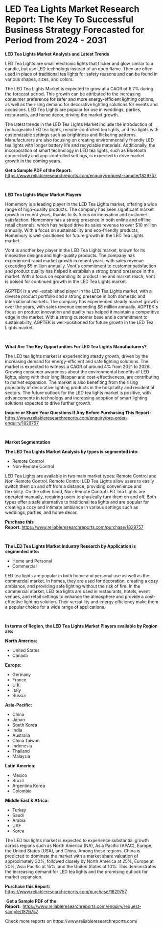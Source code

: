 <p><h1>LED Tea Lights Market Research Report: The Key To Successful Business Strategy Forecasted for Period from 2024 - 2031</h1></p><p><strong>LED Tea Lights Market Analysis and Latest Trends</strong></p>
<p><p>LED Tea Lights are small electronic lights that flicker and glow similar to a candle, but use LED technology instead of an open flame. They are often used in place of traditional tea lights for safety reasons and can be found in various shapes, sizes, and colors.</p><p>The LED Tea Lights Market is expected to grow at a CAGR of 6.7% during the forecast period. This growth can be attributed to the increasing consumer preference for safer and more energy-efficient lighting options, as well as the rising demand for decorative lighting solutions for events and occasions. LED Tea Lights are popular for use in weddings, parties, restaurants, and home decor, driving the market growth.</p><p>The latest trends in the LED Tea Lights Market include the introduction of rechargeable LED tea lights, remote-controlled tea lights, and tea lights with customizable settings such as brightness and flickering patterns. Manufacturers are also focusing on creating environmentally friendly LED tea lights with longer battery life and recyclable materials. Additionally, the incorporation of smart technology in LED tea lights, such as Bluetooth connectivity and app-controlled settings, is expected to drive market growth in the coming years.</p></p>
<p><strong>Get a Sample PDF of the Report:&nbsp;</strong> <a href="https://www.reliableresearchreports.com/enquiry/request-sample/1829757">https://www.reliableresearchreports.com/enquiry/request-sample/1829757</a></p>
<p>&nbsp;</p>
<p><strong>LED Tea Lights Major Market Players</strong></p>
<p><p>Homemory is a leading player in the LED Tea Lights market, offering a wide range of high-quality products. The company has seen significant market growth in recent years, thanks to its focus on innovation and customer satisfaction. Homemory has a strong presence in both online and offline retail channels, which has helped drive its sales revenue to over $10 million annually. With a focus on sustainability and eco-friendly products, Homemory is well-positioned for future growth in the LED Tea Lights market.</p><p>Vont is another key player in the LED Tea Lights market, known for its innovative designs and high-quality products. The company has experienced rapid market growth in recent years, with sales revenue exceeding $5 million annually. Vont's commitment to customer satisfaction and product quality has helped it establish a strong brand presence in the market. With a focus on expanding its product line and market reach, Vont is poised for continued growth in the LED Tea Lights market.</p><p>AGPTEK is a well-established player in the LED Tea Lights market, with a diverse product portfolio and a strong presence in both domestic and international markets. The company has experienced steady market growth over the years, with sales revenue exceeding $8 million annually. AGPTEK's focus on product innovation and quality has helped it maintain a competitive edge in the market. With a strong customer base and a commitment to sustainability, AGPTEK is well-positioned for future growth in the LED Tea Lights market.</p></p>
<p>&nbsp;</p>
<p><strong>What Are The Key Opportunities For LED Tea Lights Manufacturers?</strong></p>
<p><p>The LED tea lights market is experiencing steady growth, driven by the increasing demand for energy-efficient and safe lighting solutions. The market is expected to witness a CAGR of around 4% from 2021 to 2026. Growing consumer awareness about the environmental benefits of LED lights, along with their long lifespan and cost-effectiveness, are contributing to market expansion. The market is also benefiting from the rising popularity of decorative lighting products in the hospitality and residential sectors. The future outlook for the LED tea lights market is positive, with advancements in technology and increasing adoption of smart lighting solutions expected to drive further growth.</p></p>
<p><strong>Inquire or Share Your Questions If Any Before Purchasing This Report:</strong> <a href="https://www.reliableresearchreports.com/enquiry/pre-order-enquiry/1829757">https://www.reliableresearchreports.com/enquiry/pre-order-enquiry/1829757</a></p>
<p>&nbsp;</p>
<p><strong>Market Segmentation</strong></p>
<p><strong>The LED Tea Lights Market Analysis by types is segmented into:</strong></p>
<p><ul><li>Remote Control</li><li>Non-Remote Control</li></ul></p>
<p><p>LED Tea Lights are available in two main market types: Remote Control and Non-Remote Control. Remote Control LED Tea Lights allow users to easily switch them on and off from a distance, providing convenience and flexibility. On the other hand, Non-Remote Control LED Tea Lights are operated manually, requiring users to physically turn them on and off. Both types offer a safe alternative to traditional tea lights and are popular for creating a cozy and intimate ambiance in various settings such as weddings, parties, and home décor.</p></p>
<p><strong>Purchase this Report:&nbsp;</strong><a href="https://www.reliableresearchreports.com/purchase/1829757">https://www.reliableresearchreports.com/purchase/1829757</a></p>
<p>&nbsp;</p>
<p><strong>The LED Tea Lights Market Industry Research by Application is segmented into:</strong></p>
<p><ul><li>Home and Personal</li><li>Commercial</li></ul></p>
<p><p>LED tea lights are popular in both home and personal use as well as the commercial market. In homes, they are used for decoration, creating a cozy ambiance, and providing safe lighting without the risk of fire. In the commercial market, LED tea lights are used in restaurants, hotels, event venues, and retail settings to enhance the atmosphere and provide a cost-effective lighting solution. Their versatility and energy efficiency make them a popular choice for a wide range of applications.</p></p>
<p>&nbsp;</p>
<p><strong>In terms of Region, the LED Tea Lights Market Players available by Region are:</strong></p>
<p>
    <p> <strong> North America: </strong>
        <ul>
            <li>United States</li>
            <li>Canada</li>
        </ul>
        </p> 
    <p> <strong> Europe: </strong>
        <ul>
            <li>Germany</li>
            <li>France</li>
            <li>U.K.</li>
            <li>Italy</li>
            <li>Russia</li>
        </ul>
        </p> 
    <p> <strong> Asia-Pacific: </strong>
        <ul>
            <li>China</li>
            <li>Japan</li>
            <li>South Korea</li>
            <li>India</li>
            <li>Australia</li>
            <li>China Taiwan</li>
            <li>Indonesia</li>
            <li>Thailand</li>
            <li>Malaysia</li>
        </ul>
        </p> 
    <p> <strong> Latin America: </strong>
        <ul>
            <li>Mexico</li>
            <li>Brazil</li>
            <li>Argentina Korea</li>
            <li>Colombia</li>
        </ul>
        </p> 
    <p> <strong> Middle East & Africa: </strong>
        <ul>
            <li>Turkey</li>
            <li>Saudi</li>
            <li>Arabia</li>
            <li>UAE</li>
            <li>Korea</li>
        </ul>
    </p>
    </p>
<p><p>The LED tea lights market is expected to experience substantial growth across regions such as North America (NA), Asia Pacific (APAC), Europe, the United States (USA), and China. Among these regions, China is predicted to dominate the market with a market share valuation of approximately 30%, followed closely by North America at 25%, Europe at 20%, Asia Pacific at 15%, and the United States at 10%. This demonstrates the increasing demand for LED tea lights and the promising outlook for market expansion.</p></p>
<p><strong>Purchase this Report: </strong><a href="https://www.reliableresearchreports.com/purchase/1829757">https://www.reliableresearchreports.com/purchase/1829757</a></p>
<p>&nbsp;<strong>Get a Sample PDF of the Report:&nbsp;&nbsp;</strong><a href="https://www.reliableresearchreports.com/enquiry/request-sample/1829757">https://www.reliableresearchreports.com/enquiry/request-sample/1829757</a></p>
<p><strong></strong></p>
<p>Check more reports on https://www.reliableresearchreports.com/</p>